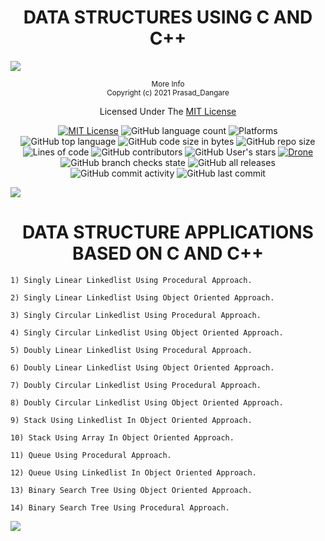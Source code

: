 <div align="center">
    <h1>DATA STRUCTURES USING C AND C++</h1>
</div>

![](https://i.imgur.com/waxVImv.png)

<div align="center">
    <sup>More Info</sup>
    <br />
  <sup>Copyright (c) 2021 Prasad_Dangare</sup>
  
  Licensed Under The  [MIT License](https://github.com/PRASAD-DANGARE/Data_Structure_Using_C_An_Cpp/blob/main/LICENSE)
  
  [![MIT License](https://img.shields.io/badge/license-MIT-blue.svg?style=flat)](https://github.com/PRASAD-DANGARE/Data_Structure_Using_C_An_Cpp/blob/main/LICENSE)
  ![GitHub language count](https://img.shields.io/github/languages/count/PRASAD-DANGARE/Data_Structure_Using_C_An_Cpp?color=g&label=Languages)
  ![Platforms](https://img.shields.io/badge/Platforms-Linux_Windows-yellowgreen?style=flat-square)
  ![GitHub top language](https://img.shields.io/github/languages/top/PRASAD-DANGARE/Data_Structure_Using_C_An_Cpp?color=9cf)
  ![GitHub code size in bytes](https://img.shields.io/github/languages/code-size/PRASAD-DANGARE/Data_Structure_Using_C_An_Cpp)
  ![GitHub repo size](https://img.shields.io/github/repo-size/PRASAD-DANGARE/Data_Structure_Using_C_An_Cpp)
  ![Lines of code](https://img.shields.io/tokei/lines/github/PRASAD-DANGARE/Data_Structure_Using_C_An_Cpp?color=g&label=No%20Of%20Lines)
  ![GitHub contributors](https://img.shields.io/github/contributors/PRASAD-DANGARE/Data_Structure_Using_C_An_Cpp?color=red)
  ![GitHub User's stars](https://img.shields.io/github/stars/PRASAD-DANGARE?color=yellow)
  [![Drone](https://drone.grafana.net/api/badges/grafana/grafana/status.svg)](https://github.com/PRASAD-DANGARE/Data_Structure_Using_C_An_Cpp/blob/main/Data_Structure_Using_C_An_Cpp)
  ![GitHub branch checks state](https://img.shields.io/github/checks-status/PRASAD-DANGARE/Data_Structure_Using_C_An_Cpp/main?color=r)
  ![GitHub all releases](https://img.shields.io/github/downloads/PRASAD-DANGARE/Data_Structure_Using_C_An_Cpp/total)
  ![GitHub commit activity](https://img.shields.io/github/commit-activity/w/PRASAD-DANGARE/Data_Structure_Using_C_An_Cpp?color=purple)
  ![GitHub last commit](https://img.shields.io/github/last-commit/PRASAD-DANGARE/Data_Structure_Using_C_An_Cpp?color=yellow)

</div>

![](https://i.imgur.com/waxVImv.png)

#

<div align="center">
    <h1>DATA STRUCTURE APPLICATIONS BASED ON C AND C++</h1>
</div>

```
1) Singly Linear Linkedlist Using Procedural Approach.

2) Singly Linear Linkedlist Using Object Oriented Approach.

3) Singly Circular Linkedlist Using Procedural Approach.

4) Singly Circular Linkedlist Using Object Oriented Approach.

5) Doubly Linear Linkedlist Using Procedural Approach.

6) Doubly Linear Linkedlist Using Object Oriented Approach.

7) Doubly Circular Linkedlist Using Procedural Approach.

8) Doubly Circular Linkedlist Using Object Oriented Approach.

9) Stack Using Linkedlist In Object Oriented Approach.

10) Stack Using Array In Object Oriented Approach.

11) Queue Using Procedural Approach.

12) Queue Using Linkedlist In Object Oriented Approach.

13) Binary Search Tree Using Object Oriented Approach.

14) Binary Search Tree Using Procedural Approach.
```

![](https://i.imgur.com/waxVImv.png)
